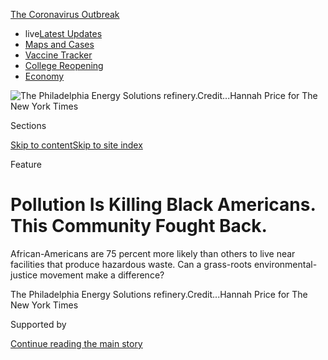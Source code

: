 <div id="app">

<div>

<div>

<div>

</div>

<div data-aria-hidden="false">

<div id="site-content" data-role="main">

<div>

<div class="css-1aor85t" style="opacity:0.000000001;z-index:-1;visibility:hidden">

<div class="css-1hqnpie">

<div class="css-epjblv">

<span class="css-z6pdnw">Pollution Is Killing Black Americans. This
Community Fought
Back.</span>

</div>

<div class="css-k008qs">

<div class="css-1iwv8en">

<span class="css-18z7m18"></span>

<div>

<div>

</div>

</div>

</div>

<span class="css-1n6z4y">https://nyti.ms/2Bzkhcu</span>

<div class="css-1705lsu">

<div class="css-4xjgmj">

<div class="css-4skfbu" data-role="toolbar" data-aria-label="Social Media Share buttons, Save button, and Comments Panel with current comment count" data-testid="share-tools">

  - 
  - 
  - 
  - 
    
    <div class="css-6n7j50">
    
    </div>

  - 
  - 

</div>

</div>

</div>

</div>

</div>

</div>

<div id="NYT_TOP_BANNER_REGION" class="css-11qgg8s">

<div>

<div id="styln-prism-menu-1592847958612" class="section interactive-content interactive-size-medium css-1du2ztb">

<div class="css-17ih8de interactive-body">

<div id="scroll-container" class="css-1gj85ro">

[<span class="styln-title-wrap"><span class="css-1pje3qr">The
Coronavirus</span><span class="css-1pje3qr">
Outbreak</span></span>](https://www.nytimes.com/news-event/coronavirus?action=click&pgtype=Article&state=default&region=TOP_BANNER&context=storylines_menu)

  - <span class="css-kqxiym" data-emphasize="true">live</span>[Latest
    Updates](https://www.nytimes.com/2020/08/04/world/coronavirus-cases.html?action=click&pgtype=Article&state=default&region=TOP_BANNER&context=storylines_menu)
  - [Maps and
    Cases](https://www.nytimes.com/interactive/2020/us/coronavirus-us-cases.html?action=click&pgtype=Article&state=default&region=TOP_BANNER&context=storylines_menu)
  - [Vaccine
    Tracker](https://www.nytimes.com/interactive/2020/science/coronavirus-vaccine-tracker.html?action=click&pgtype=Article&state=default&region=TOP_BANNER&context=storylines_menu)
  - [College
    Reopening](https://www.nytimes.com/2020/08/02/us/covid-college-reopening.html?action=click&pgtype=Article&state=default&region=TOP_BANNER&context=storylines_menu)
  - [Economy](https://www.nytimes.com/live/2020/08/04/business/stock-market-today-coronavirus?action=click&pgtype=Article&state=default&region=TOP_BANNER&context=storylines_menu)

</div>

</div>

</div>

</div>

</div>

<div id="fullBleedHeaderContent">

<div class="css-1mre5cn">

![<span class="css-i48y28 e13ogyst0" data-aria-hidden="true">The
Philadelphia Energy Solutions
refinery.</span><span class="css-ach9cc e1z0qqy90" itemprop="copyrightHolder"><span class="css-1ly73wi e1tej78p0">Credit...</span><span><span>Hannah
Price for The New York
Times</span></span></span>](https://static01.nyt.com/images/2020/08/02/magazine/02mag-philadelphia/02mag-philadelphia-articleLarge.jpg?quality=75&auto=webp&disable=upscale)

</div>

<div class="css-hy7cq4">

<div class="css-6cn7ki">

<div class="NYTAppHideMasthead css-1bcu9v6 e1suatyy0">

<div class="section css-1o1qe8k e1suatyy2">

<div class="css-cu5p7t er09x8g0">

<div class="css-6n7j50">

</div>

<span class="css-1dv1kvn">Sections</span>

[Skip to content](#site-content)[Skip to site index](#site-index)

</div>

<div class="css-10698na e1huz5gh0">

</div>

</div>

</div>

Feature

<div class="css-1sojcmr ehdk2mb0">

# Pollution Is Killing Black Americans. This Community Fought Back.

</div>

African-Americans are 75 percent more likely than others to live near
facilities that produce hazardous waste. Can a grass-roots
environmental-justice movement make a difference?

</div>

</div>

<div class="css-nwzfg5 e1gnum310">

<span class="css-1f9pvn2 magazine">The Philadelphia Energy Solutions
refinery.</span><span class="css-ach9cc e1z0qqy90" itemprop="copyrightHolder"><span class="css-1ly73wi e1tej78p0">Credit...</span><span><span>Hannah
Price for The New York Times</span></span></span>

</div>

<div id="sponsor-wrapper" class="css-1hyfx7x">

<div id="sponsor-slug" class="css-19vbshk">

Supported by

</div>

[Continue reading the main
story](#after-sponsor)

<div id="sponsor" class="ad sponsor-wrapper" style="text-align:center;height:100%;display:block">

</div>

<div id="after-sponsor">

</div>

</div>

<div class="css-1fl1393 e1gnum311">

<div class="css-18e8msd">

<div class="css-vp77d3 epjyd6m0">

<div class="css-1baulvz">

By <span class="css-1baulvz last-byline" itemprop="name">Linda
Villarosa</span>

</div>

</div>

  - July 28,
    2020

  - 
    
    <div class="css-4xjgmj">
    
    <div class="css-d8bdto" data-role="toolbar" data-aria-label="Social Media Share buttons, Save button, and Comments Panel with current comment count" data-testid="share-tools">
    
      - 
      - 
      - 
      - 
        
        <div class="css-6n7j50">
        
        </div>
    
      - 
      - 
    
    </div>
    
    </div>

</div>

</div>

</div>

<div class="section meteredContent css-1r7ky0e" name="articleBody" itemprop="articleBody">

<div class="css-1fanzo5 StoryBodyCompanionColumn">

<div class="css-53u6y8">

</div>

</div>

<div class="audioFigureHeading">

### Listen to This Article

<span class="css-16qbtva">Audio Recording by Audm</span>

</div>

<div class="css-qe9gm7">

<div>

</div>

</div>

<div class="css-1fanzo5 StoryBodyCompanionColumn">

<div class="css-53u6y8">

*To hear more audio stories from publishers like The New York Times,
download* *[Audm for iPhone or
Android](https://www.audm.com/?utm_source=nytmag&utm_medium=embed&utm_campaign=refinery_next_door%09%09%09%09%09%09https://www.audm.com/?utm_source=nytmag&utm_medium=embed&utm_campaign=refinery_next_door).*

<span class="css-ggqk20 ethc9we0">W</span>hen Kilynn Johnson walks out
the door of the house her parents bought in 1972, where she grew up and
lives to this day, she steps into the warm embrace of a community where
neighbors feel more like kin. Her home sits across the street from
Stinger Square Park, where Johnson passed long days of her childhood
playing alongside her siblings and cousins and friends. But by age 8,
diagnosed with asthma, she spent more time sitting on the sidelines,
watching the other children tumble on playground equipment or rip and
run through the park. Once in a while a neighbor, Ms. Sylvia or any
number of Black mother figures whom Johnson and everyone knew never to
call by just their first names, might come by and check on her. “You
doing all right, Kilynn?” they would ask the quiet little girl.

Near the end of 2015, Johnson felt short of breath and wondered whether
the asthma that plagued her when she was a child had flared up once
again. By the last week of December, she was able to leave her house on
the corner of Dickinson Street and South 32nd Street, in the Grays Ferry
neighborhood of South Philadelphia, only once, to drag herself to church
on New Year’s Eve. Three nights later, she began vomiting
uncontrollably. At sunrise, she managed to call her former partner,
Tony, and could get out only one word: “Hospital.”

Several hours and a battery of tests later, doctors at the Hospital of
the University of Pennsylvania in West Philadelphia, across the
Schuylkill from Grays Ferry, told Johnson that she needed surgery to
remove a tumor from her gallbladder — but that she was also suffering
from such a severe infection that she would require IV antibiotics and a
week in intensive care before doctors could operate. The surgery
revealed gallbladder cancer that had spread; the doctors removed her
gallbladder, seven lymph nodes and part of her liver. She needed six
weeks of both radiation and chemotherapy. “They didn’t know if I was
going to make it,” Johnson said.

</div>

</div>

<div class="css-1fanzo5 StoryBodyCompanionColumn">

<div class="css-53u6y8">

Shy and reserved by nature, Johnson was slow to tell anyone about the
cancer. “I held it to myself,” Johnson recalls. “In the beginning it was
private, so I preferred to open up a little at a time.” One day in the
spring of 2016, Johnson went out for some fresh air. Leaning heavily on
a walker, she passed the familiar rowhouses on Dickinson Street. As she
made her way with the walker, she met Sylvia Bennett, whom Johnson still
called Ms. Sylvia, and who lived three doors down on the same block.

Bennett, 76, a retired behavioral-health specialist, had raised five
children in the tight-knit community of Grays Ferry. Bennett’s youngest
daughter was just a little older than Kilynn Johnson; Ms. Sylvia had
watched Johnson grow up and raise a family of her own. Now, observing
her frail neighbor and the walker, she asked Johnson in her most gentle
voice: “Where you been? Haven’t seen you for a while.” “I think I told
her, ‘I been sick,’” Johnson says, recalling her reticence. Bennett knew
not to pry. This went on for months, until the summer day when Bennett
asked, “How you doing?” and Johnson told her, “Ms. Sylvia, I have
cancer.”

After she recovered from the initial shock of her diagnosis, Johnson
began to wonder why she had such an unusual cancer. The Centers for
Disease Control and Prevention estimates that only about 3,700 Americans
find out they have gallbladder cancer each year; breast cancer is the
most frequently diagnosed cancer in the country, with more than 276,000
new cases annually. Because Johnson’s disease was so uncommon, doctors
at University Hospital had to formulate a special treatment plan.
Gallbladder cancer occurs mainly in older people, and 72 is the average
age at diagnosis. Johnson was 46. “I started thinking, What was I doing
with this?”

Bennett had an answer for her. “Look across the highway,” she said,
pointing toward the massive 150-year-old refinery, owned by Philadelphia
Energy Solutions since 2012, that was so familiar to Grays Ferry
residents that it seemed like part of the landscape.

</div>

</div>

<div class="css-79elbk" data-testid="photoviewer-wrapper">

<div class="css-z3e15g" data-testid="photoviewer-wrapper-hidden">

</div>

<div class="css-1a48zt4 ehw59r15" data-testid="photoviewer-children">

![<span class="css-i48y28 e13ogyst0" data-aria-hidden="true">Kilynn
Johnson outside her home. She and several members of her family have
suffered from various forms of
cancer.</span><span class="css-ach9cc e1z0qqy90" itemprop="copyrightHolder"><span class="css-1ly73wi e1tej78p0">Credit...</span><span>Hannah
Price for The New York
Times</span></span>](https://static01.nyt.com/images/2020/08/02/magazine/02mag-philadelphia-02/02mag-philadelphia-02-articleLarge-v2.jpg?quality=75&auto=webp&disable=upscale)

</div>

</div>

<div class="css-1fanzo5 StoryBodyCompanionColumn">

<div class="css-53u6y8">

Over the next year, Bennett and Johnson began to tally the diseases all
around them suffered by the people they loved. Johnson’s father’s
brother, her uncle Robert, who also lived in the neighborhood, died of
prostate cancer in 2010, and three of his children, Kilynn’s first
cousins, had also had different forms of cancer — four out of six people
in one household. Those three cousins learned they had cancer earlier
than age 66, the average age of a diagnosis. Bennett’s daughters
Ladeania and Wanda, found out they had breast cancer several months
apart and when they were both in their 50s; Wanda then came down with
multiple myeloma, a cancer of the blood. “And now me,” Johnson said.

</div>

</div>

<div class="css-1fanzo5 StoryBodyCompanionColumn">

<div class="css-53u6y8">

Between the two of them, Johnson and Bennett knew two dozen family
members, friends and neighbors, a number of them under 50, who’d had
cancer. As they tallied their sick and their dead, the two women
wondered, “What we gonna do?”

**Black communities like** Grays Ferry shoulder a disproportionate
burden of the nation’s pollution — from foul water in Flint, Mich., to
dangerous chemicals that have poisoned a corridor of Louisiana known as
Cancer Alley — which scientists and policymakers have known for decades.
[A 2017 report from the N.A.A.C.P. and the Clean Air Task Force provided
more
evidence](https://www.naacp.org/wp-content/uploads/2017/11/Fumes-Across-the-Fence-Line_NAACP-and-CATF-Study.pdf).
It showed that African-Americans are 75 percent more likely than other
Americans to live in so-called fence-line communities, defined as areas
situated near facilities that produce hazardous waste.

A study conducted by the Environmental Protection Agency’s National
Center for Environmental Assessment and [published in 2018 in the
American Journal of Public
Health](https://mail.google.com/mail/u/0/#inbox/FMfcgxwJXCCfnFTwVGjRcSPbJCghDlCL)
examined facilities emitting air pollution along with the racial and
economic profiles of surrounding communities. It found that Black
Americans are subjected to higher levels of air pollution than white
Americans — regardless of their income level. Black Americans are
exposed to 1.5 times as much of the sooty pollution that comes from
burning fossil fuels as the population at large. This dirty air is
associated with lung disease, including asthma, as well as heart
disease, premature death and now Covid-19.

Philadelphia, which is 44 percent Black, received a warning from [the
American Lung Association
in 2019](http://www.stateoftheair.org/city-rankings/states/pennsylvania/philadelphia.html):
“If you live in Philadelphia County, the air you breathe may put your
health at risk.” According to 2016 E.P.A. data, the refinery that looms
over Grays Ferry was responsible for the bulk of toxic air emissions in
the city. The E.P.A. found that the refinery had been out of compliance
with the Clean Air Act nine of the past 12 quarters through 2019 with
little recourse. From 2014 to 2019, P.E.S. was fined almost $650,000 for
violating air, water and waste-disposal rules.

Though Black communities bear disproportionate hardships of the
environmental crisis, they historically have been left out of the
environmental movement. [A 2018 survey conducted by Dorceta
Taylor](http://orgs.law.harvard.edu/els/files/2014/02/FullReport_Green2.0_FINALReducedSize.pdf),
a professor at the University of Michigan School for Environment and
Sustainability, found that white people made up 85 percent of the staffs
and 80 percent of the boards of 2,057 environmental nonprofits. Last
year, [a report released by
Green 2.0,](https://www.diversegreen.org/wp-content/uploads/2019/06/Green_2.0_Retention_Report.pdf)
an independent advocacy campaign that examines the intersection of
environmental issues and race, showed that people of color made up only
20 percent of the staffs of 40 environmental nongovernmental
organizations. The face of the environmental movement is more likely to
be someone like Greta Thunberg, the Swedish teenager who was Time
magazine’s 2019 person of the year, than someone like Kilynn Johnson
living environmental injustice on the ground. Protests and movement
conferences are filled with a sea of mostly young white people and
generally not Black people whose families have lived near polluting
facilities for generations, their bodies ravaged by the effects of toxic
emissions.

The urgency of this environmental crisis has been hastened by climate
change and has now gathered speed and attention as a result of the
coronavirus pandemic and the current racial-justice movement. The racial
disparities that have exposed Black Americans to a disproportionate
share of air pollution have risen to the surface to lethal effect during
the current pandemic. [A study of more than 3,000 U.S. counties released
in April](https://projects.iq.harvard.edu/covid-pm) but not yet
published shows a statistical connection between death rates from
Covid-19 and long-term exposure to air pollution. The researchers, from
the Harvard T.H. Chan School of Public Health, noted that even a small
increase in particulate matter — tiny airborne particles emitted from
power plants, industrial facilities and vehicles — corresponded to a
significant increase in Covid-19 mortality. Each increased microgram of
this kind of pollution per cubic meter of air is associated with an 8
percent increase in death from Covid-19.

</div>

</div>

<div class="css-1fanzo5 StoryBodyCompanionColumn">

<div class="css-53u6y8">

The death rate for the city’s Black patients is 50 percent higher than
for white patients. “You can’t understand environmental racism without
understanding the legacy and the history of residential segregation,
which created the disinvestment that has happened in communities in
Philadelphia like Grays Ferry for decades,” says Sharrelle Barber, an
assistant research professor of epidemiology and biostatistics at Drexel
University’s Dornsife School of Public Health in
Philadelphia.

</div>

</div>

<div class="css-79elbk" data-testid="photoviewer-wrapper">

<div class="css-z3e15g" data-testid="photoviewer-wrapper-hidden">

</div>

<div class="css-1a48zt4 ehw59r15" data-testid="photoviewer-children">

<div class="css-1xdhyk6 erfvjey0">

<span class="css-1ly73wi e1tej78p0">Image</span>

<div class="css-zjzyr8">

<div data-testid="lazyimage-container" style="height:311.9111111111111px">

</div>

</div>

</div>

<span class="css-i48y28 e13ogyst0" data-aria-hidden="true">The Grays
Ferry neighborhood in Philadelphia, where residents say a nearby oil
refinery had catastrophic effects on their health, even before a fire
there in
2019.</span><span class="css-ach9cc e1z0qqy90" itemprop="copyrightHolder"><span class="css-1ly73wi e1tej78p0">Credit...</span><span>Hannah
Price for The New York Times</span></span>

</div>

</div>

<div class="css-1fanzo5 StoryBodyCompanionColumn">

<div class="css-53u6y8">

“The compounded effect of racism is really showing up in the
interlocking systems of structural inequality operating in this moment
to increase exposure, transmission, severity and the likelihood of death
from Covid-19 in communities like Grays Ferry, which have already
experienced such devastating environmental racism for so many years,”
says Barber, who is the daughter of the Rev. Dr. William Barber, the
civil rights activist, and a national adviser for the Covid-19
health-justice advisory committee of his Poor People’s Campaign. “This
has all been brought to the surface at this
moment.”

<div id="NYT_MAIN_CONTENT_1_REGION" class="css-9tf9ac">

<div>

<div id="styln-covid-updates-world" class="section interactive-content interactive-size-medium css-1ftcdic">

<div class="css-17ih8de interactive-body">

<div id="styln-briefing-block" data-asset-id="QXJ0aWNsZTpueXQ6Ly9hcnRpY2xlLzNhNGMwYWI5LWIwY2QtNWQwOS1hZTgwLTdjMGU3ZTA1OWQ2OA==">

<div class="briefing-block-header-section">

# [Latest Updates: Global Coronavirus Outbreak](https://www.nytimes.com/2020/08/04/world/coronavirus-cases.html?action=click&pgtype=Article&state=default&region=MAIN_CONTENT_1&context=storylines_live_updates)

<div class="briefing-block-ts">

Updated 2020-08-04T19:54:55.182Z

</div>

</div>

  - [Public and private schools in Maryland and elsewhere are divided
    over in-person
    instruction.](https://www.nytimes.com/2020/08/04/world/coronavirus-cases.html?action=click&pgtype=Article&state=default&region=MAIN_CONTENT_1&context=storylines_live_updates#link-4825b93)
  - [N.Y.C.’s health commissioner resigns after clashing with the mayor
    over the
    virus.](https://www.nytimes.com/2020/08/04/world/coronavirus-cases.html?action=click&pgtype=Article&state=default&region=MAIN_CONTENT_1&context=storylines_live_updates#link-4d1eafa8)
  - [‘Long days, long nights’: Washington prepares for a prolonged fight
    over virus
    relief.](https://www.nytimes.com/2020/08/04/world/coronavirus-cases.html?action=click&pgtype=Article&state=default&region=MAIN_CONTENT_1&context=storylines_live_updates#link-6b644638)

<div class="briefing-block-footer">

<div class="briefing-block-footer-meta">

[See more
updates](https://www.nytimes.com/2020/08/04/world/coronavirus-cases.html?action=click&pgtype=Article&state=default&region=MAIN_CONTENT_1&context=storylines_live_updates)

</div>

<div class="briefing-block-briefinglinks">

<span>More live coverage:</span>
[Markets](https://www.nytimes.com/live/2020/08/04/business/stock-market-today-coronavirus?action=click&pgtype=Article&state=default&region=MAIN_CONTENT_1&context=storylines_live_updates)

</div>

</div>

</div>

</div>

</div>

</div>

</div>

**Across the highway** from Grays Ferry, the immense P.E.S. refinery,
with its lattice of rusting pipes, smokestacks streaked with soot and
mammoth holding tanks, swallows up 1,300 acres of land on the banks of
the Schuylkill. It is a city in itself, encircled by a chain-link fence
topped with barbed wire — nearly the size of Central Park and Arlington
National Cemetery combined. For decades, when the sun set, the facility
looked like its own vast metropolis, lights flickering throughout the
night. The site was first used as a storage facility in Philadelphia a
year after the Civil War ended and began refining oil shortly after
that. By 1891, half the world’s lighting fuel and more than a third of
U.S. petroleum exports came from the refinery.

The Industrial Revolution and the invention of cars drove an insatiable
hunger for oil, which became the dominant fuel of the 20th century. As
the refinery continued to be a powerhouse in oil production on the East
Coast and expanded operations, Philadelphia experienced a significant
demographic shift. During the Great Migration, the Black population
exploded with waves of new arrivals from the South, and white people
moved out of the city. The city’s African-American community went from
251,000 in 1940 to 376,000 in 1950, and peaked at 654,000 residents in
1970.

In 1934 South Philadelphia was redlined: given a D rating — the lowest —
by the Home Owners’ Loan Corporation, which outlined the community in
red on maps used to determine loan eligibility. Agents of the loan group
noted “Negro encroachment in certain neighborhoods.” The Federal Housing
Administration later relied on these maps, and its own underwriting
manuals pointed to the condition of housing and the race or ethnicity of
residents as characteristics that increased the risk of a community
receiving a low rating from the agency. As a result, lending
institutions issued fewer mortgages in these areas than in other parts
of the city, creating entrenched segregation, disinvestment and decay.
In South Philly, the proximity of residential areas to factories,
including the refinery, most likely contributed to the neighborhood
receiving the lowest grade and a label as “hazardous,” making it
difficult for residents to get approved for loans to buy homes.

Public housing filled the void. In 1940 the city completed the Tasker
Street Homes Project, 125 barracks-like buildings with 1,000 units,
taking up 40 acres to the southwest of 30th and Tasker Streets. More
followed: Philadelphia received federal funding in 1949 for more than
20,000 low-income public-housing units. The city built Wilson Park, a
650-unit complex across the highway from P.E.S. in 1953, and continued
to expand. According to the book “Public Housing, Race and Renewal:
Urban Planning in Philadelphia, 1920-1974,” by John F. Bauman, from 1956
to 1967 all of this public housing landed in poor or transitional
communities. This included more than a thousand additional units in
South Philadelphia. “Black leaders accused the \[housing\] authority of
warehousing as well as ghettoizing the Black poor,” Bauman, the author
of several books about urban planning, wrote.

</div>

</div>

<div class="css-1fanzo5 StoryBodyCompanionColumn">

<div class="css-53u6y8">

In 1969, when Johnson, the last of nine children, was born, her family
lived in the Tasker Street Homes housing project. Her parents had good,
stable jobs: Troy as a mechanic for SEPTA, the city’s
public-transportation system, Elizabeth as a custodian for the school
district. When the couple heard about a good deal on a four-bedroom
rowhouse not far away on Dickinson Street with a basement and a yard,
they decided to make a move. Troy Johnson’s brother Robert and his wife
also bought a home nearby. Sylvia Bennett and her husband, who also
lived in the Tasker Street Homes, landed on Dickinson Street as well. At
that time, the neighborhood was less than one-third Black; it is now
majority Black.

The “hazardous” label the government stamped onto the Johnsons’ and
Bennetts’ community 86 years ago now has a different meaning. The legacy
of 150 years of pollution from heavy industry has mounted. Local people
have grown used to the poor air quality. Gloria C. Endres, a lifelong
resident, described the constant cough and runny nose as the “South
Philly postnasal drip” in a letter to The South Philly Review, a local
publication. Derek Hixon joked that the South Philadelphia High
basketball team “always has home-court advantage because opposing
players find it hard to breathe.” More ominous are the disturbingly
frequent accounts of cancer.

According to data collected by the National Cancer Institute, each year
501 people in every 100,000 in Philadelphia will get cancer, compared
with 449 in the United States and 485 in Pennsylvania. Data from the
E.P.A.’s Toxics Release Inventory shows that contaminants released from
the P.E.S. refinery include benzene, hydrogen cyanide, toluene and other
hazardous chemicals. [An analysis by the University of Pennsylvania’s
Kleinman Center for Energy
Policy](https://kleinmanenergy.upenn.edu/paper/beyond-bankruptcy) notes
that the soil and groundwater at the site of P.E.S. have been
contaminated with a number of toxic substances, including benzene, a
known
carcinogen.

</div>

</div>

<div class="css-79elbk" data-testid="photoviewer-wrapper">

<div class="css-z3e15g" data-testid="photoviewer-wrapper-hidden">

</div>

<div class="css-1a48zt4 ehw59r15" data-testid="photoviewer-children">

<div class="css-1xdhyk6 erfvjey0">

<span class="css-1ly73wi e1tej78p0">Image</span>

<div class="css-zjzyr8">

<div data-testid="lazyimage-container" style="height:474.9555555555556px">

</div>

</div>

</div>

<span class="css-i48y28 e13ogyst0" data-aria-hidden="true">Sylvia
Bennett in Stinger Square Park. She and Kilynn Johnson tracked the
illnesses suffered by their families and neighbors and became active in
a local environmental-justice
organization.</span><span class="css-ach9cc e1z0qqy90" itemprop="copyrightHolder"><span class="css-1ly73wi e1tej78p0">Credit...</span><span>Hannah
Price for The New York Times</span></span>

</div>

</div>

<div class="css-1fanzo5 StoryBodyCompanionColumn">

<div class="css-53u6y8">

Despite the data, it’s difficult to link individual cases of cancer to
the documented dumping of carcinogenic substances into the air and soil
in the community adjacent to the refinery. But the danger has long been
apparent. “The refinery has a very long history of environmental
regulation problems and really old technology,” says Peter DeCarlo, a
former professor at Drexel University who lived less than two miles from
the refinery for eight years and is now an associate professor of
environmental health and engineering at Johns Hopkins University. “It
sits very close to a densely populated area. If a refinery were trying
to get a permit to operate where it is currently, today, right now, it
would never be given.”

**Three years after** Kilynn Johnson’s diagnosis, she had battled back
from the aftereffects of the cancer and its harsh treatments — including
the loss of her hair, energy, mobility and fragments of her memory — and
was in remission. Now she was determined to understand how the refinery
across the highway might have contributed to what happened to her. In
January 2019, Sylvia Bennett persuaded Johnson to overcome her shyness
and attend a meeting of Philly Thrive, a small but energetic local
environmental-justice organization. Co-founded by Alexa Ross, a young
organizer who moved to Philadelphia in 2013 after graduating from
Swarthmore College, the group was determined to rally residents and make
a more explicit connection between P.E.S. and the negative health
impacts in the surrounding community.

Johnson stayed close to Bennett as they walked into a brightly lit room
in a co-working space near the University of Pennsylvania for Philly
Thrive’s first monthly gathering of the year. She looked around at the
swell of people of all ages, most of them Black and some of whom she
knew from the neighborhood. Carol White, a retired mental-health worker
who lives in Wilson Park, the South Philadelphia public-housing complex
adjacent to I-76 and P.E.S., was the first to share. “I got 13
grandchildren, and most of them have asthma; I have inhalers all over
the house for when they come to visit,” she said. “Then I started
thinking about my mother, who had cancer. I looked over at the refinery
across the road from my house, and I started thinking, How long do I
have to live?”

</div>

</div>

<div class="css-1fanzo5 StoryBodyCompanionColumn">

<div class="css-53u6y8">

Bennett stood up. “Both my daughters got breast cancer,” she said. “They
are in remission from the breast cancer, but now one of them has been
diagnosed with blood cancer.” Tears pooled in her eyes. “This refinery,
I call it a silent killer.” She looked down at Johnson. “You want to
speak?” Johnson shook her head.

“My eyes were opening,” Johnson recalled later, “but I wasn’t ready to
speak.” By the end of the meeting, the Thrivers had decided to focus on
blocking the construction of a new $60 million plant in southwest Philly
capable of producing 120,000 gallons of liquefied natural gas a day on
city-owned land close to P.E.S. Though accidents at
liquefied-natural-gas plants are infrequent, a 2009 report by the U.S.
Congressional Research Service warned that spills can release
combustible vapor clouds and trigger fires or explosions.

Many of those who attended that January meeting may not have realized
that they were joining a long tradition of on-the-ground environmental
activism. The first stirrings of the Black-led environmental-justice
movement began in the late 1970s as a convergence of a growing interest
in environmental issues and the civil rights and Black-power movements.
Alarmed and angry community members began raising concerns about the
placement of facilities that contaminate the air, water and soil —
including incinerators, oil refineries, smelters, sewage-treatment
plants, landfills and chemical plants — near communities of color and,
as in the case of Grays Ferry, placing housing that would be mainly
occupied by Black citizens close to such facilities.

In 1978, a lawyer named Linda McKeever Bullard brought a lawsuit against
the health departments of Houston, Harris County and Texas in federal
court, charging these government agencies, as well as a now-defunct
private waste-management company, with racial discrimination in the
siting of the Whispering Pines municipal landfill in the predominantly
middle-class Black neighborhood of Northwood Manor in suburban Houston.
Her husband, Robert Bullard, was then a young professor of sociology at
Texas Southern University. “My wife said, ‘For this lawsuit, I need
somebody who can find out and put on a map where all the landfills,
solid-waste facilities and incinerators are in the city,’” recalls
Bullard, 73, a distinguished professor of urban planning and
environmental policy at T.S.U., who is now regarded as the father of the
environmental-justice movement.

Bullard and his students combed state and city records on paper and
microfiche and walked through neighborhoods using census-tract maps to
locate the waste facilities in the city. They discovered that all five
municipal dumps, six of eight city-operated garbage incinerators and
three of four private landfills were located in Black communities —
though African-Americans made up only 25 percent of the population at
the time. “What the data showed was a pattern of racist decisions over
years and years by city officials,” Bullard says. “In the case of
Whispering Pines, it was the height of disrespect compounded by the fact
that the landfill was 1,300 feet from a high school in a Black school
district and with at least a half-dozen elementary schools in a two-mile
radius. It gets hot in Houston. How can kids learn if they’re smelling
garbage? That’s the kind of racism that permeated that particular
case.”

</div>

</div>

<div style="max-width:100%;margin:0 auto">

<div class="css-17dprlf" data-id="100000007255874" data-slug="02Philadelphia-pullquote1" style="max-width:600px">

</div>

</div>

<div class="css-1fanzo5 StoryBodyCompanionColumn">

<div class="css-53u6y8">

**In 1978, North Carolina** residents noticed dark streaks along the
shoulders of more than 200 miles of roadway. Over that summer, the Ward
Transformer Company dumped more than 30,000 gallons of oil thick with
polychlorinated biphenyl (PCBs) — which can cause birth defects, liver
and skin disorders and cancer — in the middle of the night, in order to
avoid the cost of proper disposal. One of the so-called midnight dumpers
went to prison, along with the head of the company, leaving state
officials and the E.P.A. to decide where to place 60,000 tons of
contaminated soil. They chose Warren County, a predominantly
African-American part of the state. The community began to mobilize.

</div>

</div>

<div class="css-1fanzo5 StoryBodyCompanionColumn">

<div class="css-53u6y8">

Four years later, [hundreds of Warren County residents and environmental
and civil rights activists were
arrested](https://timeline.com/warren-county-dumping-race-4d8fe8de06cb)
as they rallied to stop construction of the landfill. A line of
protesters lay in the street, blocking dump trucks full of the toxic
soil. A group of mostly women and children clung to each other while
being wrenched apart and dragged into buses by state troopers who had
been summoned to break up the rallies. The evening news featured video
of Black leaders, flanked by highway-patrol officers, marching arm and
arm with the local organizers and singing “Ain’t No Stoppin’ Us Now” to
the tune of the old protest song “Which Side Are You On?”

The rallies, marches, arrests and media attention weren’t enough to stop
the landfill, but they did galvanize a growing movement against
environmental racism, a term coined by the Rev. Dr. Benjamin Chavis, a
leader of the protest in North Carolina. The following year, the U.S.
General Accounting Office examined hazardous-waste-landfill placement
and found that Black residents made up a majority in three of the four
communities with hazardous-waste landfills in the eight Southern states
that make up E.P.A. Region IV.

In 1987, the United Church of Christ Commission for Racial Justice, then
headed by Chavis, issued a report, [“Toxic Wastes and Race in the United
States,”](http://d3n8a8pro7vhmx.cloudfront.net/unitedchurchofchrist/legacy_url/13567/toxwrace87.pdf)
that was the first to examine race, class and the environment on a
national level. The study revealed that three out of five Black and
Hispanic-Americans, or more than 23 million people, resided in
communities blighted by toxic-waste sites and found that while
socioeconomic status was an important correlation, race was the most
significant factor.

Bullard continued his research after the Whispering Pines lawsuit in
Houston, finding the same correlation. In his 1990 book, “Dumping in
Dixie: Race, Class and Environmental Quality,” using case studies
including Sumter County, Ala., the site of the nation’s largest
hazardous-waste landfill, Bullard argued that pollution from solid-waste
facilities, hazardous-waste landfills, toxic-waste dumps and chemical
emissions from industrial facilities was exacting a heavy toll on Black
communities across the country. His book became a bible for the nascent
environmental-justice movement.

In 2007, the United Church of Christ updated its research, this time
with Bullard as a principal author, in “Toxic Wastes and Race at Twenty:
1987-2007,” finding that racial disparities in the location of
toxic-waste facilities were “greater than previously reported.” People
of color made up a majority of the population in communities within 1.8
miles of a polluting facility, and race — not income or property values
— was the most significant predictor. The following year, a study by
two University of Colorado social scientists published in the journal
Sociological Perspectives found that African-American families with
incomes of $50,000 to $60,000 were more likely to live in
environmentally polluted neighborhoods than white households with
incomes below $10,000.

As more research established such disparities, frustration grew with the
mainstream environmental movement. In March 1990, more than 100
grass-roots activists, almost all of them people of color, [signed an
accusatory letter to 10 of the most prominent environmental
groups.](https://www.ejnet.org/ej/swop.pdf) “Racism is a root cause of
your inaction around addressing environmental problems in our
communities,” they wrote, demanding that the organizations increase
staffing of people of color to 35 to 40 percent (the demand was not
met). The following year, more than 500 people gathered in Washington,
D.C., for the First National People of Color Environmental Leadership
Summit, dispelling the assumption that Black and brown people are not
interested in or involved with environmental issues.

The federal government was shamed into action. Early in 1990, the
Congressional Black Caucus met with E.P.A. officials to discuss the
polluting of communities of color and why the government agency was not
addressing the needs of their constituents. In November 1992, the E.P.A.
created the Office of Environmental Equity (later changed to
Environmental Justice). In 1994, President Bill Clinton issued an
executive order to address adverse health and environmental conditions
in minority and low-income populations. The government also established
a multimillion-dollar grant program to support grass-roots organizations
working on environmental-justice issues. A local nonprofit in
Spartanburg, S.C., leveraged an initial grant of $20,000 in 1997 into
$270 million to clean up and revitalize three neighborhoods near an
operating chemical-fertilizer manufacturing plant, two Superfund sites
and six brownfield
sites.

</div>

</div>

<div class="css-79elbk" data-testid="photoviewer-wrapper">

<div class="css-z3e15g" data-testid="photoviewer-wrapper-hidden">

</div>

<div class="css-1a48zt4 ehw59r15" data-testid="photoviewer-children">

<div class="css-1xdhyk6 erfvjey0">

<span class="css-1ly73wi e1tej78p0">Image</span>

<div class="css-zjzyr8">

<div data-testid="lazyimage-container" style="height:479.46666666666675px">

</div>

</div>

</div>

<span class="css-i48y28 e13ogyst0" data-aria-hidden="true">Alexa Ross,
co-founder of Philly Thrive, a local environmental-justice
organization.</span><span class="css-ach9cc e1z0qqy90" itemprop="copyrightHolder"><span class="css-1ly73wi e1tej78p0">Credit...</span><span>Hannah
Price for The New York Times</span></span>

</div>

</div>

<div class="css-1fanzo5 StoryBodyCompanionColumn">

<div class="css-53u6y8">

The changes at the E.P.A. dovetailed with the growing
environmental-justice movement on the ground. Mustafa Ali, then a young
Black staff member in the Office of Environmental Justice, had a foot in
both worlds. “It was an exciting time, because there was so much
energy,” Ali recalls. “It was a paradigm shift, but it was also tough
back then. There were still folks in senior positions in the
Environmental Protection Agency and other places who believed that the
impacts that were happening in these communities weren’t real, that
these folks had to be making this stuff up. They were also uncomfortable
using the federal space to honor the voices and the innovation coming
out of the
communities.”

<div id="NYT_MAIN_CONTENT_3_REGION" class="css-9tf9ac">

<div>

<div id="styln-prism-freeform-1594220623585" class="section interactive-content interactive-size-medium css-1ftcdic">

<div class="css-17ih8de interactive-body">

<div id="prism-freeform-block-85410" class="css-19mumt8" data-role="complementary" data-storyline="The Coronavirus Outbreak" data-truncated="true" tabindex="0">

<div class="css-a8d9oz">

<div class="css-eb027h">

[](https://www.nytimes.com/news-event/coronavirus?action=click&pgtype=Article&state=default&region=MAIN_CONTENT_3&context=storylines_faq)

### The Coronavirus Outbreak ›

#### Frequently Asked Questions

Updated August 4, 2020

  - #### I have antibodies. Am I now immune?
    
      - As of right now,[that seems likely, for at least several
        months.](https://www.nytimes.com/2020/07/22/health/covid-antibodies-herd-immunity.html?action=click&pgtype=Article&state=default&region=MAIN_CONTENT_3&context=storylines_faq)
        There have been frightening accounts of people suffering what
        seems to be a second bout of Covid-19. But experts say these
        patients may have a drawn-out course of infection, with the
        virus taking a slow toll weeks to months after initial exposure.
        People infected with the coronavirus typically
        [produce](https://www.nature.com/articles/s41586-020-2456-9)
        immune molecules called antibodies, which are [protective
        proteins made in response to an
        infection](https://www.nytimes.com/2020/05/07/health/coronavirus-antibody-prevalence.html?action=click&pgtype=Article&state=default&region=MAIN_CONTENT_3&context=storylines_faq)[.
        These antibodies
        may](https://www.nytimes.com/2020/05/07/health/coronavirus-antibody-prevalence.html?action=click&pgtype=Article&state=default&region=MAIN_CONTENT_3&context=storylines_faq)
        last in the body [only two to three
        months](https://www.nature.com/articles/s41591-020-0965-6),
        which may seem worrisome, but that’s perfectly normal after an
        acute infection subsides, said Dr. Michael Mina, an immunologist
        at Harvard University. It may be possible to get the coronavirus
        again, but it’s highly unlikely that it would be possible in a
        short window of time from initial infection or make people
        sicker the second time.

  - #### I’m a small-business owner. Can I get relief?
    
      - The [stimulus bills enacted in
        March](https://www.nytimes.com/article/small-business-loans-stimulus-grants-freelancers-coronavirus.html?action=click&pgtype=Article&state=default&region=MAIN_CONTENT_3&context=storylines_faq)
        offer help for the millions of American small businesses. Those
        eligible for aid are businesses and nonprofit organizations with
        fewer than 500 workers, including sole proprietorships,
        independent contractors and freelancers. Some larger companies
        in some industries are also eligible. The help being offered,
        which is being managed by the Small Business Administration,
        includes the Paycheck Protection Program and the Economic Injury
        Disaster Loan program. But lots of folks have [not yet seen
        payouts.](https://www.nytimes.com/interactive/2020/05/07/business/small-business-loans-coronavirus.html?action=click&pgtype=Article&state=default&region=MAIN_CONTENT_3&context=storylines_faq)
        Even those who have received help are confused: The rules are
        draconian, and some are stuck sitting on [money they don’t know
        how to
        use.](https://www.nytimes.com/2020/05/02/business/economy/loans-coronavirus-small-business.html?action=click&pgtype=Article&state=default&region=MAIN_CONTENT_3&context=storylines_faq)
        Many small-business owners are getting less than they expected
        or [not hearing anything at
        all.](https://www.nytimes.com/2020/06/10/business/Small-business-loans-ppp.html?action=click&pgtype=Article&state=default&region=MAIN_CONTENT_3&context=storylines_faq)

  - #### What are my rights if I am worried about going back to work?
    
      - Employers have to provide [a safe
        workplace](https://www.osha.gov/SLTC/covid-19/standards.html)
        with policies that protect everyone equally. [And if one of your
        co-workers tests positive for the coronavirus, the
        C.D.C.](https://www.nytimes.com/article/coronavirus-money-unemployment.html?action=click&pgtype=Article&state=default&region=MAIN_CONTENT_3&context=storylines_faq)
        has said that [employers should tell their
        employees](https://www.cdc.gov/coronavirus/2019-ncov/community/guidance-business-response.html)
        -- without giving you the sick employee’s name -- that they may
        have been exposed to the virus.

  - #### Should I refinance my mortgage?
    
      - [It could be a good
        idea,](https://www.nytimes.com/article/coronavirus-money-unemployment.html?action=click&pgtype=Article&state=default&region=MAIN_CONTENT_3&context=storylines_faq)
        because mortgage rates have [never been
        lower.](https://www.nytimes.com/2020/07/16/business/mortgage-rates-below-3-percent.html?action=click&pgtype=Article&state=default&region=MAIN_CONTENT_3&context=storylines_faq)
        Refinancing requests have pushed mortgage applications to some
        of the highest levels since 2008, so be prepared to get in line.
        But defaults are also up, so if you’re thinking about buying a
        home, be aware that some lenders have tightened their standards.

  - #### What is school going to look like in September?
    
      - It is unlikely that many schools will return to a normal
        schedule this fall, requiring the grind of [online
        learning](https://www.nytimes.com/2020/06/05/us/coronavirus-education-lost-learning.html?action=click&pgtype=Article&state=default&region=MAIN_CONTENT_3&context=storylines_faq),
        [makeshift child
        care](https://www.nytimes.com/2020/05/29/us/coronavirus-child-care-centers.html?action=click&pgtype=Article&state=default&region=MAIN_CONTENT_3&context=storylines_faq)
        and [stunted
        workdays](https://www.nytimes.com/2020/06/03/business/economy/coronavirus-working-women.html?action=click&pgtype=Article&state=default&region=MAIN_CONTENT_3&context=storylines_faq)
        to continue. California’s two largest public school districts —
        Los Angeles and San Diego — said on July 13, that [instruction
        will be remote-only in the
        fall](https://www.nytimes.com/2020/07/13/us/lausd-san-diego-school-reopening.html?action=click&pgtype=Article&state=default&region=MAIN_CONTENT_3&context=storylines_faq),
        citing concerns that surging coronavirus infections in their
        areas pose too dire a risk for students and teachers. Together,
        the two districts enroll some 825,000 students. They are the
        largest in the country so far to abandon plans for even a
        partial physical return to classrooms when they reopen in
        August. For other districts, the solution won’t be an
        all-or-nothing approach. [Many
        systems](https://bioethics.jhu.edu/research-and-outreach/projects/eschool-initiative/school-policy-tracker/),
        including the nation’s largest, New York City, are devising
        [hybrid
        plans](https://www.nytimes.com/2020/06/26/us/coronavirus-schools-reopen-fall.html?action=click&pgtype=Article&state=default&region=MAIN_CONTENT_3&context=storylines_faq)
        that involve spending some days in classrooms and other days
        online. There’s no national policy on this yet, so check with
        your municipal school system regularly to see what is happening
        in your
community.

<div id="styln-survey-component-85410" class="styln-survey-component" data-surveyname="faq" data-surveystoryline="coronavirus">

</div>

</div>

<div class="css-6mllg9">

</div>

<div class="css-pmm6ed">

<span class="css-5gimkt"></span>

</div>

</div>

</div>

</div>

</div>

</div>

</div>

In 2008, Ali was named the associate director of the Office of
Environmental Justice and senior adviser to the E.P.A. administrator on
environmental-justice issues. The E.P.A. was criticized during this time
for not doing enough to combat environmental disparities in communities
of color and the Flint water catastrophe unfolded as well, but Ali and
his colleagues also assisted 1,500 communities with small grants to
address local environmental issues.

When Donald Trump’s administration arrived in 2017, his new E.P.A.
administrator, Scott Pruitt, was a climate-change denier and an ally of
the fossil-fuel industry who, as Oklahoma’s attorney general, sued the
E.P.A. several times. Pruitt proposed gutting the agency’s budget by 25
percent, to just under $6 billion from $8 billion. As reported in The
Oregonian newspaper, an internal memo called for dismantling the Office
of Environmental Justice and reducing related funding by 79 percent, to
$1.5 million from $6.7 million. Most painful for Ali, the proposed
budget eliminated the small-grants program. “When I saw them talking
about the elimination of certain air and clean-power-plant programs and
cutting dollars to deal with lead, I knew how it would play out in our
communities,” he says. “I knew I couldn’t be a part of what was
happening.”

In March 2017, Ali resigned, just short of 25 years at the agency,
forfeiting his full government pension, and now serves as vice president
for environmental justice, climate and community revitalization for the
National Wildlife Federation. His three-page [resignation letter to
Pruitt pleaded for the
E.P.A.](https://www.documentcloud.org/documents/3514958-Final-Resignation-Letter-for-Administrator.html)
not to turn its back on marginalized communities. “Communities have
shared with me over the past two decades how important the enforcement
work at the Agency is in protecting their often forgotten and overlooked
communities,” he wrote. “By ensuring that there is equal protection and
enforcement in these communities, E.P.A. plays a significant role in
addressing unintended impacts and improving some of the public health
disparities that often exist from exposure to pollution.”

**On June 1, 2019,** about 60 Philly Thrive members gathered in front of
P.E.S. as tanker trucks passed in and out of the facility’s gates. For
the past four months, the group had attended planning meetings, spoken
at City Hall and circulated petitions opposing the proposed South
Philadelphia gas plant. Kilynn Johnson joined Alexa Ross, Sylvia
Bennett, Carol White and others to distribute hundreds of fliers
throughout Grays Ferry for the protest they organized for that day, two
weeks before the City Council vote.

Holding a sign with her mother’s name on it, Johnson stepped forward to
the front of the assembly. Like the others, she wore Philly Thrive’s
signature T-shirt, bright yellow with two sunflowers bursting with
kaleidoscopic colors. Since attending that first Thrive meeting in
January, she had gone to more environmental-justice gatherings,
participated in a public-speaking workshop and finally got up her nerve
to address those assembled at the rally — her first time ever speaking
before a crowd. She looked over at Bennett, wearing sunglasses and
holding a sign with her daughter Wanda’s name on it, who nodded. “Many
of you may not know about the dangers of the oil refinery, with so many
illnesses caused by air pollution,” Johnson began, reading haltingly
from a sheath of papers that she held before her face. “I was nonchalant
about the refinery, but then Alexa was mentioning things like asthma.
And I’m like, ‘Check.’ And cancer, and I’m like, ‘Check,’” she
continued. “That made me more aware of how the refinery is making our
people not just sick — but killing our communities all over a dollar.”

</div>

</div>

<div class="css-1fanzo5 StoryBodyCompanionColumn">

<div class="css-53u6y8">

She asked the crowd to join her in a chant: “We’re fired up\! Can’t take
it no more\!” As the sun got hotter and some of the older folks began to
wilt, the protesters marched behind a banner that read “Philly Thrive
Right to Breathe” as the refinery’s security guards eyed them. There was
little coverage of the protest. “Where were the TV crews?” Bennett asked
after the rally. “What do we have to do to get anybody to pay attention?
Why doesn’t anybody care?”

In mid-June, the Philadelphia City Council voted 13 to 4 in favor of
developing the gas plant. But even as Johnson, Bennett and the other
Philly Thrivers nursed their defeat in the days afterward and feared for
the future, a more imminent danger was at
hand.

</div>

</div>

<div class="css-79elbk" data-testid="photoviewer-wrapper">

<div class="css-z3e15g" data-testid="photoviewer-wrapper-hidden">

</div>

<div class="css-1a48zt4 ehw59r15" data-testid="photoviewer-children">

<div class="css-1xdhyk6 erfvjey0">

<span class="css-1ly73wi e1tej78p0">Image</span>

<div class="css-zjzyr8">

<div data-testid="lazyimage-container" style="height:315.77777777777777px">

</div>

</div>

</div>

<span class="css-i48y28 e13ogyst0" data-aria-hidden="true">Irene
Russell, the president of the nonprofit group Friends of Stinger Square.
She tapes up memorials for deceased
residents.</span><span class="css-ach9cc e1z0qqy90" itemprop="copyrightHolder"><span class="css-1ly73wi e1tej78p0">Credit...</span><span>Hannah
Price for The New York Times</span></span>

</div>

</div>

<div class="css-1fanzo5 StoryBodyCompanionColumn">

<div class="css-53u6y8">

Just one week later, on June 21, Johnson was startled awake when she
felt her bed move. She bolted upright, wrestled herself from a snarl of
sheets, reached for her glasses and tried to figure out what was going
on. It wasn’t just her bed shaking, but her entire house. Johnson
grabbed hold of the edge of her mattress, dropped her head, closed her
eyes and prayed. “Father, Lord, God,” she said out loud. “Protect my
family, watch over my neighbors. Please help us.”

Johnson’s prayers were interrupted by the phone. On the other end of the
line, she heard the panicked voice of her daughter Michelle, who lived
about a mile and a half away in Southwest Philly. Her house was shaking,
too, and she had lost power and was sitting in the dark holding tight to
her two young children. “Mommy, turn on the news,” she said, her voice
trembling. “It’s the refinery.”

Johnson would later learn that at 4 that morning, a corroded pipe
fitting appeared to have given way, triggering a series of explosions
that set off a three-alarm inferno that would burn for more than a full
day. A smaller fire erupted 11 days earlier at the refinery, but the
heat this time was so intense that the National Weather Service was able
to capture it on satellite from space, using infrared imagery. Large
chunks of debris tumbled through the air, landing heavily on city
streets as sirens sounded throughout Grays Ferry and the city’s
emergency-management department issued a shelter-in-place order for
residents living near the refinery.

By 7 a.m., even with the refinery still engulfed in flames and clouds of
smoke belching into the atmosphere, the shelter-in-place order was
lifted. A few hours later, James Garrow, a spokesman from the
Philadelphia Department of Public Health, released a statement assuring
local residents that the fire posed no “immediate danger.” Johnson, with
that asthma diagnosis 40 years earlier, felt skeptical. She made certain
all of her windows were closed to block out the rank odor that would
hang in the air for weeks. And then, as Johnson traded calls with family
and neighbors, watched the news and checked Facebook for updates, her
breathing became more labored. By early afternoon she was lightheaded
and struggling to catch her breath.

</div>

</div>

<div class="css-1fanzo5 StoryBodyCompanionColumn">

<div class="css-53u6y8">

An hour later, as she sat on an examining table at Penn’s University
Hospital with a breathing mask strapped to her face, she thought of the
thick black smoke that city officials insisted was safe to inhale and
remembered the noxious odor that had singed her nostrils and irritated
her airways. With oxygen filling her lungs through a machine, she
thought about how often she had been in hospital rooms like these,
suffering from asthma throughout her childhood and the rare cancer that
was diagnosed three and a half years earlier. “I was tired of them
saying that the refinery didn’t affect people,” Johnson says, “that it
was doing no harm.”

**Four days after** the explosion, some 100 Thrivers gathered at a small
playground a few blocks from P.E.S. This time, the media was out in full
force, jostling to get comments from members of Philly Thrive about the
blast and fire. “The chemicals that they use, it’s, like, really killing
us,” Johnson told a reporter from a local radio station. “It’s killing
us slowly. That’s what it’s doing.”

As the Thrivers marched toward the refinery, they were met by a dozen
police officers lined up in front of 17 police cars parked before the
gates of P.E.S., where hard-hatted employees watched behind the metal
fence as the protesters advanced. Chanting “What do we want? Clean
air\!” the Thrivers held up traffic for a half mile in either
direction. Behind them, a large billboard sponsored by the local chapter
of the United Steelworkers, the union representing the plant workers,
rising over the highway, reminding drivers and neighbors that “Healthy
communities need good jobs\!”

After months attending Philly Thrive meetings and learning about the
environmental dangers created by the refinery, after the explosion and
her emergency trip to the hospital, Johnson had changed. The painful
death of her first cousin Sharon, a longtime Grays Ferry resident, in
late spring from pancreatic cancer was the final blow. This time
Johnson, a yellow flower entwined in her braids, didn’t speak from the
edge of the crowd, but stepped straight into the middle. “I was born in
South Philadelphia, a few blocks over,” she said firmly. “The pollution
and chemicals, they have been here 150 years. I have been here for a
half century. I don’t know how long asthma has been in my system, but in
2016 the doctor didn’t even know if I was going to make it or not. They
told my family to
pray.”

</div>

</div>

<div class="css-79elbk" data-testid="photoviewer-wrapper">

<div class="css-z3e15g" data-testid="photoviewer-wrapper-hidden">

</div>

<div class="css-1a48zt4 ehw59r15" data-testid="photoviewer-children">

<div class="css-1xdhyk6 erfvjey0">

<span class="css-1ly73wi e1tej78p0">Image</span>

<div class="css-zjzyr8">

<div data-testid="lazyimage-container" style="height:257.77777777777777px">

</div>

</div>

</div>

<span class="css-i48y28 e13ogyst0" data-aria-hidden="true">Irene Russell
maintains a repository of memorial programs from the funeral services of
local residents, including many, like her brother, who died prematurely
of
cancer.</span><span class="css-ach9cc e1z0qqy90" itemprop="copyrightHolder"><span class="css-1ly73wi e1tej78p0">Credit...</span><span>Hannah
Price for The New York Times</span></span>

</div>

</div>

<div class="css-1fanzo5 StoryBodyCompanionColumn">

<div class="css-53u6y8">

Turning in a circle to face all sides of the crowd, she continued, her
voice rising: “P.E.S. must go. They are taking our people away. By
droves. By droves\!” Johnson seemed to have shed any hint of the social
anxiety that had been with her all her life. “I used to be a real quiet
person, until I ran into Philly Thrive. Guess what? My voice will carry
for the person down the street, for the person up the street. For the
baby that cannot speak, for the senior citizen who cannot speak. My
voice will travel. They will know my name and they will know my voice.”
As she spoke, the crowd snapped their fingers, clapped and showered her
with amens.

In late June, the chief executive of P.E.S., Mark Smith, announced that
the explosion and fire made it impossible to keep the plant open. A
month later, P.E.S. filed for bankruptcy. The company would receive an
advance of up to $65 million in bankruptcy financing in order to wind
down current operations and potentially access $1.25 billion in
insurance coverage. The goal, according to a statement from P.E.S., was
to rebuild the refinery’s fire-damaged infrastructure in order to
position it for a sale and restart in the oil-refining business.
(Representatives for the company did not respond to repeated requests
for comment.) The city of Philadelphia formed an advisory group of
environmental experts, business leaders, city officials, organized labor
and community members who would hold six meetings to address the fallout
from the P.E.S. fire, collect information about the future of the
company and the site and hear public comments.

</div>

</div>

<div class="css-1fanzo5 StoryBodyCompanionColumn">

<div class="css-53u6y8">

After the refinery closed, some 1,000 employees were dismissed without
severance pay or extended health benefits; P.E.S. executives received
$4.5 million in retention bonuses. At the third meeting of the city’s
advisory group in late August, convened to address labor issues, Philly
Thrive members found themselves outnumbered by recently laid-off P.E.S.
workers, mainly white men, some in tears, pleading for P.E.S. to remain
in business. At the meeting, it was clear the distressed and angry
former refinery employees didn’t know the mostly Black Thrivers though
they had coexisted in the same corner of the city, breathing the same
dirty air at work and at home, for years and years. When Sylvia Bennett
stood at the microphone and told the advisory panel about her daughter
Wanda, who was now in so much pain from cancer treatments that she could
no longer walk, one worker shouted, “If you don’t like the refinery,
then move\!”

Bennett was hurt deeply by the hostility, but she also recognized that
P.E.S. had caused harm to its workers, too. “We are not against workers
or against workers having a job to support their families,” she said.
“What we want is the air cleaned up so we can *all* breathe.”

**The community of** Grays Ferry, still more Southern than Northern, is
full of people bound together by history, memories, struggle, dreams,
blood, love and death. These residents may have landed there because of
options limited by the structural discrimination created by redlining.
But even as they pray for the sick and count their dead, they have
stayed. The homes that their parents bought or that they bought, and the
families they raised in them, all this is their legacy.

That legacy also remains in their bodies.

[In a report last
October,](https://www.phila.gov/media/20191202091559/refineryreport12219.pdf)
the Chemical Safety and Hazard Investigation Board noted that the P.E.S.
explosion released more than 5,000 pounds of hydrofluoric acid.
Ingesting even a thimbleful can prove deadly, and when discharged into
the air in gas form, the chemical can irritate the eyes, nose and
respiratory tract at low concentrations and cause irregular heartbeat
and lung complications at higher levels.

In January 2020, [an investigation by the environmental and
energy-reporting organization E\&E News, NBC and American University’s
Investigative Reporting
Workshop](https://www.nbcnews.com/science/environment/massive-oil-refinery-leaks-toxic-chemical-middle-philadelphia-n1115336)
revealed that even before the June explosion, P.E.S. had released the
cancer-causing chemical benzene into the air at 21 times the federal
limit, though the city failed to let the public know. The report said:
“The fenceline benzene emission data, which E.P.A. began posting early
last year, shows the refinery exceeded the benzene emissions limit for
all but 12 weeks from the end of January 2018 to late September 2019 —
an 86-week span. That may have exposed thousands of Philadelphians to
troubling levels of benzene, including children like those who often
play in the streets of Grays Ferry.”

In February, a U.S. Bankruptcy Court approved the sale of P.E.S. to
Chicago-based Hilco Redevelopment Partners for $252 million (the final
sale was for $225.5 million). The Trump administration made one last
lobbying effort to restart P.E.S.’s oil-refining business. “Look, these
are great jobs for Philly,” Peter Navarro, the president’s director of
the office of trade and manufacturing policy, told The Philadelphia
Inquirer in January. “This is a way to advance the energy-policy agenda,
the economic-policy agenda and the national-security agenda. So we’d
love to see that remain as a refinery.”

The community was concerned. But Hilco announced plans to demolish the
refinery, clean up the site and rebuild the property as a mixed-use
industrial park. “This will be welcome environmental progress for
neighborhoods that have suffered from the effects of the refinery,” said
Roberto Perez, the chief executive of Hilco Redevelopment Partners, “and
an exciting new chapter for Philadelphia.” The news, however welcome,
could not erase 150 years of pollution or the fears of the toxins that
remain.

</div>

</div>

<div class="css-1fanzo5 StoryBodyCompanionColumn">

<div class="css-53u6y8">

The death of P.E.S. cannot bring back Grays Ferry’s dead, not those from
cancer and not the 54 residents who lived in Grays Ferry’s ZIP codes who
have died of Covid-19, a virus known to prey on those exposed to
long-term air pollution.

Irene Russell, 68, who has lived in Grays Ferry all her life, helps the
community remember. She was raised on South 32nd Street and now lives a
few blocks away on South Napa Street in a rowhouse she bought in 1980.
On 50 white boards, Russell, the president of the nonprofit group
Friends of Stinger Square, has taped memorial programs from the
community’s funeral services, six or seven per board. If she doesn’t
have a program, she attaches a photograph. Deceased residents, sometimes
their younger selves, smile from the yellowed programs, encircled in
roses or floating in a sea of blue sky and fluffy clouds. They wear
military uniforms, towering hats, graduation caps and gowns or simple
Sunday best.

This spring, Russell rested a lime green fingernail on the face of
George Scott, who died in 2010 at age 57. “That’s my brother,” she said
softly. “He died of liver cancer; left behind eight kids.” Russell’s
sister Sandy also died of cancer, at age 42. Her son George, named after
her brother, developed lymphoma in his late 20s and survived. Russell
shuffled through the boards until she found Sharon, Kilynn Johnson’s
cousin, whose program she taped to a board a few months earlier. Next to
the words “it is with deep sorrow, that we regret to inform you of the
passing of our beloved Sharon E. Johnson” superimposed over a rose,
Sharon looked off to the side, her lips pursed as if she were whistling
a song.

Russell found out she had uterine cancer in 2018 and had a hysterectomy
in January 2019. Last September her doctor discovered cancer in her
lungs. She tried hard to keep the boards, stored in plastic garbage bags
in her Stinger Square office, up to date, but the pile of memorials
stacked on top of her computer, waiting to be attached, has grown larger
since the coronavirus struck in February. “Between the cancer and the
Covid, the loss is crazy,” Russell, who recently finished chemotherapy
treatments for her lung cancer, said in June. “It’s just a lot of people
who have died. It’s been kind of devastating, but all we can do is just
keep living. And keep remembering.”

</div>

</div>

</div>

<div>

</div>

<div>

</div>

<div>

</div>

<div>

<div id="bottom-wrapper" class="css-1ede5it">

<div id="bottom-slug" class="css-l9onyx">

Advertisement

</div>

[Continue reading the main
story](#after-bottom)

<div id="bottom" class="ad bottom-wrapper" style="text-align:center;height:100%;display:block;min-height:90px">

</div>

<div id="after-bottom">

</div>

</div>

</div>

</div>

</div>

## Site Index

<div>

</div>

## Site Information Navigation

  - [© <span>2020</span> <span>The New York Times
    Company</span>](https://help.nytimes.com/hc/en-us/articles/115014792127-Copyright-notice)

<!-- end list -->

  - [NYTCo](https://www.nytco.com/)
  - [Contact
    Us](https://help.nytimes.com/hc/en-us/articles/115015385887-Contact-Us)
  - [Work with us](https://www.nytco.com/careers/)
  - [Advertise](https://nytmediakit.com/)
  - [T Brand Studio](http://www.tbrandstudio.com/)
  - [Your Ad
    Choices](https://www.nytimes.com/privacy/cookie-policy#how-do-i-manage-trackers)
  - [Privacy](https://www.nytimes.com/privacy)
  - [Terms of
    Service](https://help.nytimes.com/hc/en-us/articles/115014893428-Terms-of-service)
  - [Terms of
    Sale](https://help.nytimes.com/hc/en-us/articles/115014893968-Terms-of-sale)
  - [Site
    Map](https://spiderbites.nytimes.com)
  - [Help](https://help.nytimes.com/hc/en-us)
  - [Subscriptions](https://www.nytimes.com/subscription?campaignId=37WXW)

</div>

</div>

</div>

</div>

